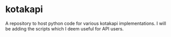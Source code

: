 # kotakapi
A repository to host python code for various kotakapi implementations. 
I will be adding the scripts which I deem useful for API users.
